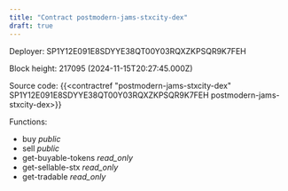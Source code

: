 ```yaml
---
title: "Contract postmodern-jams-stxcity-dex"
draft: true
---
```

Deployer: SP1Y12E091E8SDYYE38QT00Y03RQXZKPSQR9K7FEH


 



Block height: 217095 (2024-11-15T20:27:45.000Z)

Source code: {{<contractref "postmodern-jams-stxcity-dex" SP1Y12E091E8SDYYE38QT00Y03RQXZKPSQR9K7FEH postmodern-jams-stxcity-dex>}}

Functions:

* buy _public_
* sell _public_
* get-buyable-tokens _read_only_
* get-sellable-stx _read_only_
* get-tradable _read_only_
